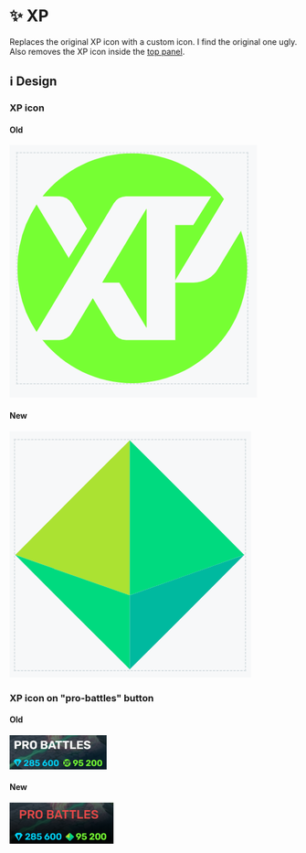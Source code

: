 # :sparkles: XP

Replaces the original XP icon with a custom icon. I find the original one ugly. Also removes the XP icon inside the [top panel](/src/General/TopPanel/README.md).

## :information_source: Design

### XP icon

#### Old

![](/images/general/old/xp.png)

#### New

![](/images/general/new/xp.png)

### XP icon on "pro-battles" button

#### Old

![](/images/general/old/xpprobattles.png)

#### New

![](/images/general/new/xpprobattles.png)
